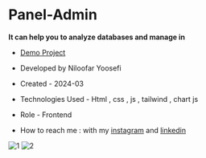 # Panel-Admin
**It can help you to analyze databases and manage in**


- [Demo Project](https://niloufar-yousefi.github.io/Panel-Admin/)

- Developed by Niloofar Yoosefi

- Created - 2024-03

- Technologies Used - Html , css , js , tailwind , chart js

- Role - Frontend

- How to reach me : with my [instagram](https://github.com/niloufar-yousefi) and [linkedin](https://www.linkedin.com/in/niloofar-yoosefikhorram-242742143/)

![1](https://github.com/niloufar-yousefi/Panel-Admin/assets/156951582/025c033d-26ba-4a6a-a11e-e69cfd67f8ed)
![2](https://github.com/niloufar-yousefi/Panel-Admin/assets/156951582/5b775064-17e3-49fe-8aa4-296dcce024f3)








